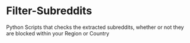 # Filter-Subreddits
 Python Scripts that checks the extracted subreddits, whether or not they are blocked within your Region or Country
